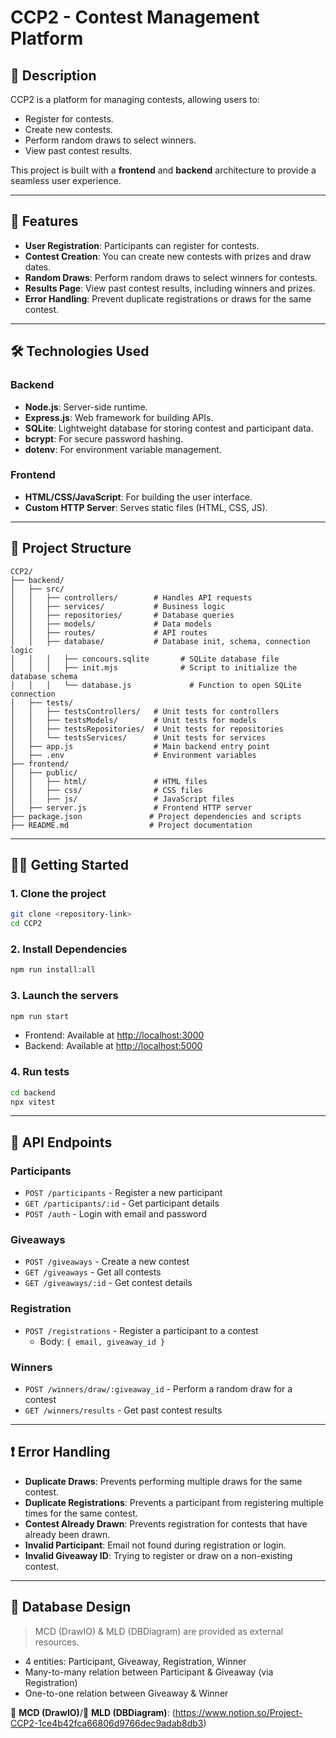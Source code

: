 # CCP2 - Contest Management Platform

## 📖 Description

CCP2 is a platform for managing contests, allowing users to:

- Register for contests.
- Create new contests.
- Perform random draws to select winners.
- View past contest results.

This project is built with a **frontend** and **backend** architecture to provide a seamless user experience.

---

## 🚀 Features

- **User Registration**: Participants can register for contests.
- **Contest Creation**: You can create new contests with prizes and draw dates.
- **Random Draws**: Perform random draws to select winners for contests.
- **Results Page**: View past contest results, including winners and prizes.
- **Error Handling**: Prevent duplicate registrations or draws for the same contest.

---

## 🛠️ Technologies Used

### Backend

- **Node.js**: Server-side runtime.
- **Express.js**: Web framework for building APIs.
- **SQLite**: Lightweight database for storing contest and participant data.
- **bcrypt**: For secure password hashing.
- **dotenv**: For environment variable management.

### Frontend

- **HTML/CSS/JavaScript**: For building the user interface.
- **Custom HTTP Server**: Serves static files (HTML, CSS, JS).

---

## 📂 Project Structure

```
CCP2/
├── backend/
│   ├── src/
│   │   ├── controllers/        # Handles API requests
│   │   ├── services/           # Business logic
│   │   ├── repositories/       # Database queries
│   │   ├── models/             # Data models
│   │   ├── routes/             # API routes
│   │   ├── database/           # Database init, schema, connection logic
│   │   │   ├── concours.sqlite       # SQLite database file
│   │   │   ├── init.mjs              # Script to initialize the database schema
│   │   │   └── database.js             # Function to open SQLite connection
│   ├── tests/
│   │   ├── testsControllers/   # Unit tests for controllers
│   │   ├── testsModels/        # Unit tests for models
│   │   ├── testsRepositories/  # Unit tests for repositories
│   │   └── testsServices/      # Unit tests for services
│   ├── app.js                  # Main backend entry point
│   ├── .env                    # Environment variables
├── frontend/
│   ├── public/
│   │   ├── html/               # HTML files
│   │   ├── css/                # CSS files
│   │   ├── js/                 # JavaScript files
│   ├── server.js               # Frontend HTTP server
├── package.json               # Project dependencies and scripts
├── README.md                  # Project documentation

```

---

## 🧑‍💻 Getting Started

### 1. Clone the project

```bash
git clone <repository-link>
cd CCP2
```

### 2. Install Dependencies

```bash
npm run install:all
```

### 3. Launch the servers

```bash
npm run start
```

- Frontend: Available at [http://localhost:3000](http://localhost:3000)
- Backend: Available at [http://localhost:5000](http://localhost:5000)

### 4. Run tests

```bash
cd backend
npx vitest
```

---

## 📡 API Endpoints

### Participants

- `POST /participants` - Register a new participant
- `GET /participants/:id` - Get participant details
- `POST /auth` - Login with email and password

### Giveaways

- `POST /giveaways` - Create a new contest
- `GET /giveaways` - Get all contests
- `GET /giveaways/:id` - Get contest details

### Registration

- `POST /registrations` - Register a participant to a contest
  - Body: `{ email, giveaway_id }`

### Winners

- `POST /winners/draw/:giveaway_id` - Perform a random draw for a contest
- `GET /winners/results` - Get past contest results

---

## ❗ Error Handling

- **Duplicate Draws**: Prevents performing multiple draws for the same contest.
- **Duplicate Registrations**: Prevents a participant from registering multiple times for the same contest.
- **Contest Already Drawn**: Prevents registration for contests that have already been drawn.
- **Invalid Participant**: Email not found during registration or login.
- **Invalid Giveaway ID**: Trying to register or draw on a non-existing contest.

---

## 📌 Database Design

> MCD (DrawIO) & MLD (DBDiagram) are provided as external resources.

- 4 entities: Participant, Giveaway, Registration, Winner
- Many-to-many relation between Participant & Giveaway (via Registration)
- One-to-one relation between Giveaway & Winner

📄 **MCD (DrawIO)**/📄 **MLD (DBDiagram)**: (https://www.notion.so/Project-CCP2-1ce4b42fca66806d9766dec9adab8db3)
